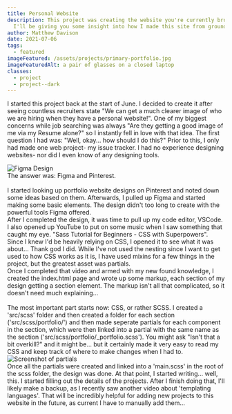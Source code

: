 ```yaml
---
title: Personal Website
description: This project was creating the website you're currently browsing!
  I'll be giving you some insight into how I made this site from ground-up.
author: Matthew Davison
date: 2021-07-06
tags:
  - featured
imageFeatured: /assets/projects/primary-portfolio.jpg
imageFeaturedAlt: a pair of glasses on a closed laptop
classes:
  - project
  - project--dark
---
```


<p>I started this project back at the start of June. I decided to create it after seeing countless recruiters state "We can get a much clearer image of who we are hiring when they have a personal website!". One of my biggest concerns while job searching was always "Are they getting a good image of me via my Resume alone?" so I instantly fell in love with that idea. The first question I had was: "Well, okay... how should I do this?" Prior to this, I only had made one web project- my issue tracker. I had no experience designing websites- nor did I even know of any designing tools.<aside><img class="portfolio-pull-right" src="/assets/projects/figma_design.png" alt="Figma Design"></aside>The answer was: Figma and Pinterest. <br><br> I started looking up portfolio website designs on Pinterest and noted down some ideas based on them. Afterwards, I pulled up Figma and started making some basic elements. The design didn't too long to create with the powerful tools Figma offered. <br> After I completed the design, it was time to pull up my code editor, VSCode. I also opened up YouTube to put on some music when I saw something that caught my eye. "Sass Tutorial for Beginners - CSS with Superpowers". Since I knew I'd be heavily relying on CSS, I opened it to see what it was about... Thank god I did. While I've not used the nesting since I want to get used to how CSS works as it is, I have used mixins for a few things in the project, but the greatest asset was partials.<br> Once I completed that video and armed with my new found knowledge, I created the index.html page and wrote up some markup, each section of my design getting a section element. The markup isn't all that complicated, so it doesn't need much explaining...<br><br> The most important part starts now: CSS, or rather SCSS. I created a 'src/scss' folder and then created a folder for each section ('src/scss/portfolio/') and then made seperate partials for each component in the section, which were then linked into a partial with the same name as the section ('src/scss/portfolio/_portfolio.scss'). You might ask "Isn't that a bit overkill?" and it might be... but it certainly made it very easy to read my CSS and keep track of where to make changes when I had to.<aside><img class="portfolio-pull-left" src="/assets/projects/partials.png" alt="Screenshot of partials" /></aside>Once all the partials were created and linked into a 'main.scss' in the root of the scss folder, the design was done. At that point, I started writing... well, this. I started filling out the details of the projects. After I finish doing that, I'll likely make a backup, as I recently saw another video about 'templating languages'. That will be incredibly helpful for adding new projects to this website in the future, as current I have to manually add them...<p>